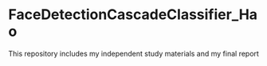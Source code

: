 # FaceDetectionCascadeClassifier_Hao
This repository includes my independent study materials and my final report
